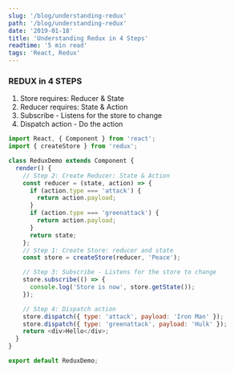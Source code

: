 ```yaml
---
slug: '/blog/understanding-redux'
path: '/blog/understanding-redux'
date: '2019-01-18'
title: 'Understanding Redux in 4 Steps'
readtime: '5 min read'
tags: 'React, Redux'
---
```


### REDUX in 4 STEPS

1. Store requires: Reducer & State
2. Reducer requires: State & Action
3. Subscribe - Listens for the store to change
4. Dispatch action - Do the action

```javascript
import React, { Component } from 'react';
import { createStore } from 'redux';

class ReduxDemo extends Component {
  render() {
    // Step 2: Create Reducer: State & Action
    const reducer = (state, action) => {
      if (action.type === 'attack') {
        return action.payload;
      }
      if (action.type === 'greenattack') {
        return action.payload;
      }
      return state;
    };
    // Step 1: Create Store: reducer and state
    const store = createStore(reducer, 'Peace');

    // Step 3: Subscribe - Listens for the store to change
    store.subscribe(() => {
      console.log('Store is now', store.getState());
    });

    // Step 4: Dispatch action
    store.dispatch({ type: 'attack', payload: 'Iron Man' });
    store.dispatch({ type: 'greenattack', payload: 'Hulk' });
    return <div>Hello</div>;
  }
}

export default ReduxDemo;
```
